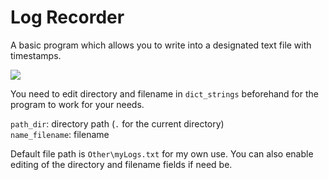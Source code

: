 # Log Recorder
A basic program which allows you to write into a designated text file with timestamps.

![](https://raw.githubusercontent.com/kittenparry/log-recorder/master/screenshot_windows.png)

You need to edit directory and filename in `dict_strings` beforehand for the program to work for your needs. 

`path_dir`: directory path (`.` for the current directory)  
`name_filename`: filename

Default file path is `Other\myLogs.txt` for my own use. You can also enable editing of the directory and filename fields if need be.
